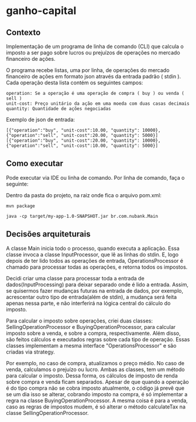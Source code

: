 # ganho-capital

## Contexto
Implementação de um programa de linha de comando (CLI) que calcula o imposto a
ser pago sobre lucros ou prejuízos de operações no mercado financeiro de ações.

O programa recebe listas, uma por linha, de operações do mercado financeiro de ações em formato
json através da entrada padrão ( stdin ). Cada operação desta lista contém os seguintes campos:
```
operation: Se a operação é uma operação de compra ( buy ) ou venda ( sell )
unit-cost: Preço unitário da ação em uma moeda com duas casas decimais
quantity: Quantidade de ações negociadas
```
Exemplo de json de entrada:

```
[{"operation":"buy", "unit-cost":10.00, "quantity": 10000},
{"operation":"sell", "unit-cost":20.00, "quantity": 5000}]
[{"operation":"buy", "unit-cost":20.00, "quantity": 10000},
{"operation":"sell", "unit-cost":10.00, "quantity": 5000}]
```

## Como executar

Pode executar via IDE ou linha de comando. 
Por linha de comando, faça o seguinte:

Dentro da pasta do projeto, na raiz onde fica o arquivo pom.xml:

```
mvn package

java -cp target/my-app-1.0-SNAPSHOT.jar br.com.nubank.Main
```

## Decisões arquiteturais

A classe Main inicia todo o processo, quando executa a aplicação. Essa classe invoca a classe InputProcessor, 
que lê as linhas do stdin. E, logo depois de ter lido todos as operações de entrada, OperationsProcessor é chamado para 
processar todas as operações, e retorna todos os impostos.

Decidi criar uma classe para processar toda a entrada de dados(InputProcessing) para deixar separado onde é lido a entrada.
Assim, se quisermos fazer mudanças futuras na entrada de dados, por exemplo, acrescentar outro tipo de entrada(além de stdin), 
a mudança será feita apenas nessa parte, e não interferirá na lógica central do cálculo do imposto.

Para calcular o imposto sobre operações, criei duas classes: SellingOperationProcessor e BuyingOperationProcessor, para 
calcular imposto sobre a venda, e sobre a compra, respectivamente. Além disso, são feitos cálculos e executados regras
sobre cada tipo de operação. Essas classes implementam a mesma interface "OperationsProcessor" e são criadas via strategy.

Por exemplo, no caso de compra, atualizamos o preço médio. No caso de venda, calculamos o prejuízo ou lucro. Ambas as classes,
tem um método para calcular o imposto. Dessa forma, os cálculos de imposto de renda sobre compra e venda ficam separados.
Apesar de que quando a operação é do tipo compra não se cobra imposto atualmente, o código já prevê que se um dia
isso se alterar, cobrando imposto na compra, é só implementar a regra na classe BuyingOperationProcessor. A mesma coisa é para 
a venda, caso as regras de impostos mudem, é só alterar o método calculateTax na classe SellingOperationProcessor.





